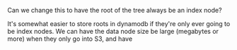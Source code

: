 Can we change this to have the root of the tree always be an index node?

It's somewhat easier to store roots in dynamodb if they're only ever going
to be index nodes. We can have the data node size be large (megabytes or more)
when they only go into S3, and have 